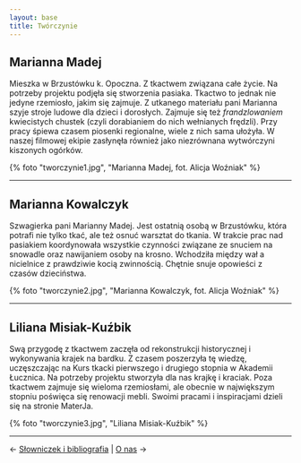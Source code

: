 ```yaml
---
layout: base
title: Twórczynie
---
```


## Marianna Madej

Mieszka w Brzustówku k. Opoczna. Z tkactwem związana całe życie. Na potrzeby projektu podjęła się stworzenia pasiaka. Tkactwo to jednak nie jedyne rzemiosło, jakim się zajmuje. Z utkanego materiału pani Marianna szyje stroje ludowe dla dzieci i dorosłych. Zajmuje się też *frandzlowaniem* kwiecistych chustek (czyli dorabianiem do nich wełnianych frędzli). Przy pracy śpiewa czasem piosenki regionalne, wiele z nich sama ułożyła. W naszej filmowej ekipie zasłynęła również jako niezrównana wytwórczyni kiszonych ogórków.

{% foto "tworczynie1.jpg", "Marianna Madej, fot. Alicja Woźniak" %}

***

## Marianna Kowalczyk

Szwagierka pani Marianny Madej. Jest ostatnią osobą w Brzustówku, która potrafi nie tylko tkać, ale też osnuć warsztat do tkania. W trakcie prac nad pasiakiem koordynowała wszystkie czynności związane ze snuciem na snowadle oraz nawijaniem osoby na krosno. Wchodziła między wał a nicielnice z prawdziwie kocią zwinnością. Chętnie snuje opowieści z czasów dzieciństwa.

{% foto "tworczynie2.jpg", "Marianna Kowalczyk, fot. Alicja Woźniak" %}

***

## Liliana Misiak-Kuźbik

Swą przygodę z tkactwem zaczęła od rekonstrukcji historycznej i wykonywania krajek na bardku. Z czasem poszerzyła tę wiedzę, uczęszczając na Kurs tkacki pierwszego i drugiego stopnia w Akademii Łucznica. Na potrzeby projektu stworzyła dla nas krajkę i kraciak. Poza tkactwem zajmuje się wieloma rzemiosłami, ale obecnie w największym stopniu poświęca się renowacji mebli. Swoimi pracami i inspiracjami dzieli się na stronie MaterJa.

{% foto "tworczynie3.jpg", "Liliana Misiak-Kuźbik" %}

---

← [Słowniczek i bibliografia](/slowniczek-i-bibliografia/) | [O nas](/o-nas/) →